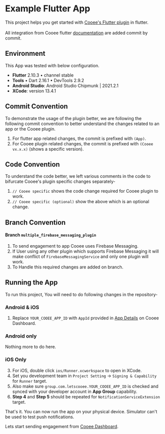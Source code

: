 # Example Flutter App

This project helps you get started with [Cooee's Flutter plugin](https://pub.dev/packages/cooee_plugin/) in
flutter.<br>  
All integration from Cooee flutter [documentation](https://docs.letscooee.com/developers/flutter/quickstart) are added commit by commit.


## Environment

This App was tested with below configuration.

- **Flutter** 2.10.3 • channel stable <br>
- **Tools** • Dart 2.16.1 • DevTools 2.9.2 <br>
- **Android Studio**: Android Studio Chipmunk | 2021.2.1
- **XCode**: version 13.4.1

## Commit Convention

To demonstrate the usage of the plugin better, we are following the following commit
convention to better understand the changes related to an app or the Cooee plugin.

1. For flutter app related changes, the commit is prefixed with `(App)`.
2. For Cooee plugin related changes, the commit is prefixed with `(Cooee vx.x.x)` (shows a specific version).

## Code Convention

To understand the code better, we left various comments in the code to bifurcate Cooee's plugin specific
changes separately-

1. `// Cooee specific` shows the code change required for Cooee plugin to work.
2. `// Cooee specific (optional)` show the above which is an optional change.

## Branch Convention

#### Branch `multiple_firebase_messaging_plugin`

1. To send engagement to app Cooee uses Firebase Messaging.
2. If User using any other plugin which supports Firebase Messaging it will
make conflict of `FirebaseMessagingService` and only one plugin will work.
3. To Handle this required changes are added on branch.

## Running the App

To run this project, You will need to do following changes in the repository-

### Android & iOS

1. Replace `YOUR_COOEE_APP_ID` with `AppId` provided in [App Details](https://dashboard.letscooee.com/app/details)
on Cooee Dashboard.

### Android only

Nothing more to do here.

### iOS Only

3. For iOS, double click `ios/Runner.xcworkspace` to open in XCode.
4. Set you development team in `Project Setting` -> `Signing & Capability` for `Runner` target.
5. Also make sure `group.com.letscooee.YOUR_COOEE_APP_ID` is checked and synced
with your developer account in **App Group** capability.
6. **Step 4** and **Step 5** should be repeated for `NotificationServiceExtension` target.

That's it. You can now run the app on your physical device. Simulator can't be used to test push notifications.

Lets start sending engagement from [Cooee Dashboard](https://dashboard.letscooee.com/engage/composer).

